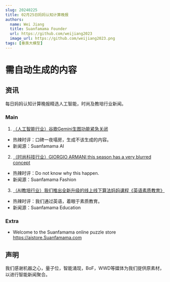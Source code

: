 ```yaml
---
slug: 20240225
title: 02月25日妈妈认知计算晚报
authors:
  name: Wei Jiang
  title: Suanfamama Founder
  url: https://github.com/weijiang2023
  image_url: https://github.com/weijiang2023.png
tags: [垂类大模型]
---
```


# 需自动生成的内容
## 资讯
每日妈妈认知计算晚报精选人工智能，时尚及教培行业新闻。

### Main

1. [（人工智能行业）谷歌Gemini生图功能紧急关闭](https://mp.weixin.qq.com/s/gmzBY9XhNEQtUVfRF5pfPg)
* 热辣时评：口碑一夜塌房，生成不该生成的内容。
* 新闻源：Suanfamama AI

2. [（时尚科技行业）GIORGIO ARMANI this season has a very blurred concept](https://milanofashionweek.cameramoda.it/it/brand/12157)
* 热辣时评：Do not know why this happen.
* 新闻源：Suanfamama Fashion

3. [（AI教培行业）我们推出全新升级的线上线下算法妈妈课程《英语素质教育》](https://www.Suanfamama.com/docs/eng.course/)
* 热辣时评：我们通过英语，着眼于素质教育。
* 新闻源：Suanfamama Education

### Extra
* Welcome to the Suanfamama online puzzle store https://aistore.Suanfamama.com

## 声明

我们感谢机器之心，量子位，智能涌现，BoF，WWD等媒体为我们提供原素材，以进行智能新闻聚合。